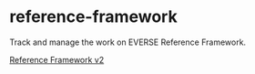 # reference-framework
Track and manage the work on EVERSE Reference Framework.  

[Reference Framework v2](https://zenodo.org/records/15856368)
